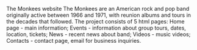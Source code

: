 The Monkees website
The Monkees are an American rock and pop band originally active between
1966 and 1971, with reunion albums and tours in the decades that followed. 
The project consists of 5 html pages:
Home page - main information;
Events - information about group tours, dates, location, tickets;
News - recent news about band;
Videos - music videos;
Contacts - contact page, email for business inquiries.

